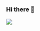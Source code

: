 ### Hi there 👋
<a href="#" target="_blank"><img src="https://img.shields.io/badge/kotlin-7F52FF?style=flat-square&logo=Kotlin&logoColor=white"/></a>

<!--
**djawnstj/djawnstj** is a ✨ _special_ ✨ repository because its `README.md` (this file) appears on your GitHub profile.

Here are some ideas to get you started:

- 🔭 I’m currently working on ...
- 🌱 I’m currently learning ...
- 👯 I’m looking to collaborate on ...
- 🤔 I’m looking for help with ...
- 💬 Ask me about ...
- 📫 How to reach me: ...
- 😄 Pronouns: ...
- ⚡ Fun fact: ...
-->
